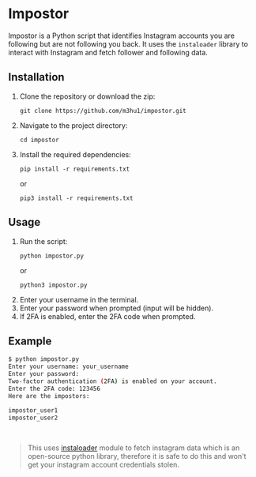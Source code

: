 # Impostor

Impostor is a Python script that identifies Instagram accounts you are following but are not following you back. It uses the `instaloader` library to interact with Instagram and fetch follower and following data.


## Installation

1. Clone the repository or download the zip:
    ```
    git clone https://github.com/m3hu1/impostor.git
    ```
2. Navigate to the project directory:
    ```
    cd impostor
    ```
3. Install the required dependencies:
    ```
    pip install -r requirements.txt
    ```
    or
    ```
    pip3 install -r requirements.txt
    ```

## Usage

1. Run the script:
    ```
    python impostor.py
    ```
    or
    ```
    python3 impostor.py
    ```
3. Enter your username in the terminal.
4. Enter your password when prompted (input will be hidden).
5. If 2FA is enabled, enter the 2FA code when prompted.

## Example

```sh
$ python impostor.py
Enter your username: your_username
Enter your password:
Two-factor authentication (2FA) is enabled on your account.
Enter the 2FA code: 123456
Here are the impostors:

impostor_user1
impostor_user2
```
<br>

> This uses [instaloader](https://instaloader.github.io/) module to fetch instagram data which is an open-source python library, therefore it is safe to do this and won't get your instagram account credentials stolen.
